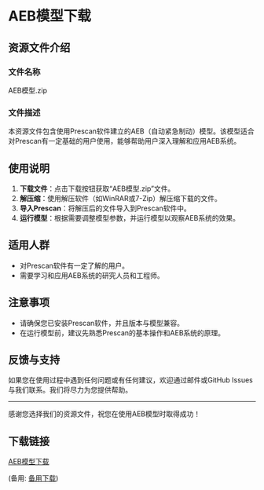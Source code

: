 # AEB模型下载

## 资源文件介绍

### 文件名称
AEB模型.zip

### 文件描述
本资源文件包含使用Prescan软件建立的AEB（自动紧急制动）模型。该模型适合对Prescan有一定基础的用户使用，能够帮助用户深入理解和应用AEB系统。

## 使用说明
1. **下载文件**：点击下载按钮获取“AEB模型.zip”文件。
2. **解压缩**：使用解压软件（如WinRAR或7-Zip）解压缩下载的文件。
3. **导入Prescan**：将解压后的文件导入到Prescan软件中。
4. **运行模型**：根据需要调整模型参数，并运行模型以观察AEB系统的效果。

## 适用人群
- 对Prescan软件有一定了解的用户。
- 需要学习和应用AEB系统的研究人员和工程师。

## 注意事项
- 请确保您已安装Prescan软件，并且版本与模型兼容。
- 在运行模型前，建议先熟悉Prescan的基本操作和AEB系统的原理。

## 反馈与支持
如果您在使用过程中遇到任何问题或有任何建议，欢迎通过邮件或GitHub Issues与我们联系。我们将尽力为您提供帮助。

---

感谢您选择我们的资源文件，祝您在使用AEB模型时取得成功！

## 下载链接
[AEB模型下载](https://pan.quark.cn/s/20376501539d) 

(备用: [备用下载](https://pan.baidu.com/s/1sdqBRRQ8MMOaAuXeNyZbaA?pwd=1234))
